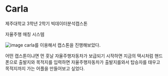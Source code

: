 # Carla
제주대학교 3학년 2학기 빅데이터분석캡스톤

자율주행 매칭 시스템

![image](https://github.com/user-attachments/assets/1e6cd5dc-2f2d-428d-ba9e-eb57b1247f93)
carla를 이용해서 캡스톤을 진행해보았다.

어떤 캡스톤이냐면 먼 훗날 자율주행자동차가 보급되기 시작하면 지금의 택시처럼 핸드폰으로 출발지와 목적지를 입력하면 자율주행자동차가 출발지를와서 탑승자를 태우고 목적지까지 가는 어플을 만들어보고 싶었다.
